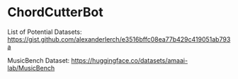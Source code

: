 # ChordCutterBot

List of Potential Datasets:
https://gist.github.com/alexanderlerch/e3516bffc08ea77b429c419051ab793a

MusicBench Dataset:
https://huggingface.co/datasets/amaai-lab/MusicBench
